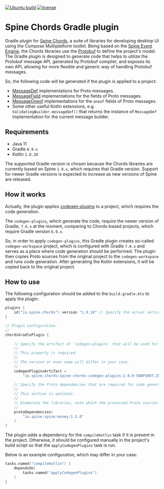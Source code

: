 [![Ubuntu build][ubuntu-build-badge]][gh-actions]
[![license](https://img.shields.io/badge/license-Apache%20License%202.0-blue.svg?style=flat)](http://www.apache.org/licenses/LICENSE-2.0)
# Spine Chords Gradle plugin

Gradle plugin for [Spine Chords](https://github.com/SpineEventEngine/Chords/),
a suite of libraries for developing desktop UI using the Compose Multiplatform toolkit.
Being based on the [Spine Event Engine](https://spine.io/), the Chords libraries use 
the [Protobuf](https://protobuf.dev/) to define the project's model. The Gradle plugin 
is designed to generate code that helps to utilize the Protobuf message API, generated by Protobuf 
compiler, and exposes its own API, allowing for more flexible and generic way of handling
Protobuf messages.

So, the following code will be generated if the plugin is applied to a project:

- [MessageDef](https://github.com/SpineEventEngine/Chords/blob/master/codegen/runtime/src/main/kotlin/io/spine/chords/runtime/MessageDef.kt) 
implementations for Proto messages. 
- [MessageField](https://github.com/SpineEventEngine/Chords/blob/master/codegen/runtime/src/main/kotlin/io/spine/chords/runtime/MessageField.kt) 
implementations for the fields of Proto messages.
- [MessageOneof](https://github.com/SpineEventEngine/Chords/blob/master/codegen/runtime/src/main/kotlin/io/spine/chords/runtime/MessageOneof.kt) 
implementations for the `oneof` fields of Proto messages.
- Some other useful Kotlin extensions, e.g. `ValidatingBuilder.messageDef()` 
that returns the instance of `MessageDef` implementation for the current message builder.

## Requirements
- Java 11
- Gradle `6.9.x`
- Kotlin `1.8.20`

The supported Gradle version is chosen because the Chords libraries are currently 
based on Spine `1.9.x`, which requires that Gradle version. 
Support for newer Gradle versions is expected to increase as new versions of Spine are released.

## How it works

Actually, the plugin applies [codegen-plugins](https://github.com/SpineEventEngine/Chords/blob/master/codegen/plugins/README.md)
to a project, which requires the code generation.

The `codegen-plugins`, which generate the code, require the newer version of Gradle,
`7.6.x` at the moment, comparing to Chords-based projects, which require Gradle version `6.9.x`.

So, in order to apply `codegen-plugins`, this Gradle plugin creates so-called
`codegen-workspace` project, which is configured with Gradle `7.6.x` and serves
as a place where code generation should be performed. The plugin then copies
Proto sources from the original project to the `codegen-workspace` and runs
code generation. After generating the Kotlin extensions, it will be copied back
to the original project.


## How to use

The following configuration should be added to the `build.gradle.kts` to apply the plugin:
```kotlin
plugins {
    id("io.spine.chords") version "1.9.10" // Specify the actual version here.
}

// Plugin configuration.
//
chordsGradlePlugin {  
    
    // Specify the artifact of `codegen-plugins` that will be used for code generation.
    //
    // This property is required.
    //
    // The version or even name will differ in your case.
    //
    codegenPluginsArtifact = 
        "io.spine.chords:spine-chords-codegen-plugins:2.0.0-SNAPSHOT.35"
    
    // Specify the Proto dependencies that are required for code generation.
    //
    // This section is optional.
    //
    // Enumerate the libraries, onto which the processed Proto sources depend.
    //
    protoDependencies(
        "io.spine:spine-money:1.5.0"
    ) 
}
```

The plugin adds a dependency for the `compileKotlin` task if it is present in the project.
Otherwise, it should be configured manually in the project's build script 
so that the `applyCodegenPlugins` task is run.

Below is an example configuration, which may differ in your case:
```kotlin
tasks.named("compileKotlin") {
    dependsOn(
        tasks.named("applyCodegenPlugins")
    )
}
```

[gh-actions]: https://github.com/SpineEventEngine/Chords-Gradle-plugin/actions
[ubuntu-build-badge]: https://github.com/SpineEventEngine/Chords-Gradle-plugin/actions/workflows/build-on-ubuntu.yml/badge.svg
